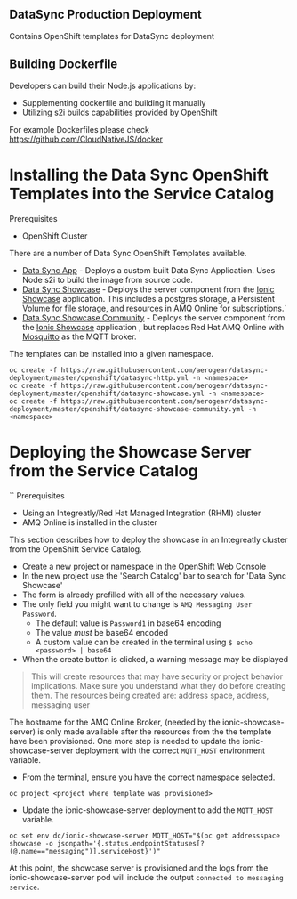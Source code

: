 ## DataSync Production Deployment

Contains OpenShift templates for DataSync deployment


## Building Dockerfile

Developers can build their Node.js applications by:

- Supplementing dockerfile and building it manually
- Utilizing s2i builds capabilities provided by OpenShift

For example Dockerfiles please check https://github.com/CloudNativeJS/docker

# Installing the Data Sync OpenShift Templates into the Service Catalog

Prerequisites
  * OpenShift Cluster

There are a number of Data Sync OpenShift Templates available.

* [Data Sync App](https://github.com/aerogear/datasync-deployment/blob/master/openshift/datasync-http.yml) - Deploys a custom built Data Sync Application. Uses Node s2i to build the image from source code.
* [Data Sync Showcase](https://github.com/aerogear/datasync-deployment/blob/master/openshift/datasync-showcase.yml) - Deploys the server component from the [Ionic Showcase](https://github.com/aerogear/ionic-showcase) application. This includes a postgres storage, a Persistent Volume for file storage, and resources in AMQ Online for subscriptions.`
* [Data Sync Showcase Community](https://github.com/aerogear/datasync-deployment/blob/master/openshift/datasync-showcase-community.yml) - Deploys the server component from the [Ionic Showcase](https://github.com/aerogear/ionic-showcase) application , but replaces Red Hat AMQ Online with [Mosquitto](https://mosquitto.org/) as the MQTT broker.

The templates can be installed into a given namespace.

```
oc create -f https://raw.githubusercontent.com/aerogear/datasync-deployment/master/openshift/datasync-http.yml -n <namespace>
oc create -f https://raw.githubusercontent.com/aerogear/datasync-deployment/master/openshift/datasync-showcase.yml -n <namespace>
oc create -f https://raw.githubusercontent.com/aerogear/datasync-deployment/master/openshift/datasync-showcase-community.yml -n <namespace>
```

# Deploying the Showcase Server from the Service Catalog
``
Prerequisites

* Using an Integreatly/Red Hat Managed Integration (RHMI) cluster
* AMQ Online is installed in the cluster

This section describes how to deploy the showcase in an Integreatly cluster from the OpenShift Service Catalog.

* Create a new project or namespace in the OpenShift Web Console
* In the new project use the 'Search Catalog' bar to search for 'Data Sync Showcase'
* The form is already prefilled with all of the necessary values.
* The only field you might want to change is `AMQ Messaging User Password`.
  * The default value is `Password1` in base64 encoding
  * The value *must* be base64 encoded
  * A custom value can be created in the terminal using `$ echo <password> | base64` 
* When the create button is clicked, a warning message may be displayed

> This will create resources that may have security or project behavior implications. Make sure you understand what they do before creating them. The resources being created are: address space, address, messaging user

The hostname for the AMQ Online Broker, (needed by the ionic-showcase-server) is only made available after the resources from the the template have been provisioned. One more step is needed to update the ionic-showcase-server deployment with the correct `MQTT_HOST` environment variable.

* From the terminal, ensure you have the correct namespace selected.

```
oc project <project where template was provisioned>
```

* Update the ionic-showcase-server deployment to add the `MQTT_HOST` variable. 

```
oc set env dc/ionic-showcase-server MQTT_HOST="$(oc get addressspace showcase -o jsonpath='{.status.endpointStatuses[?(@.name=="messaging")].serviceHost}')"
```

At this point, the showcase server is provisioned and the logs from the ionic-showcase-server pod will include the output `connected to messaging service`.





